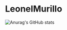 # LeonelMurillo

![Anurag's GitHub stats](https://github-readme-stats.vercel.app/api?username=ljmurill&hide=contribs,prs)
